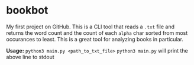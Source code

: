 # bookbot

My first project on GitHub.
This is a CLI tool that reads a `.txt` file and returns the word count and the count of each `alpha` char sorted from most occurances to least.
This is a great tool for analyzing books in particular.

**Usage:** `python3 main.py <path_to_txt_file>`
           `python3 main.py` will print the above line to stdout
